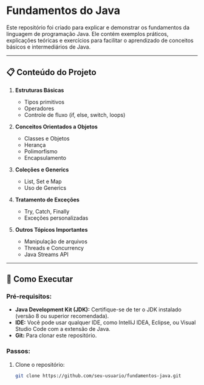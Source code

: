 # Fundamentos do Java

Este repositório foi criado para explicar e demonstrar os fundamentos da linguagem de programação Java. Ele contém exemplos práticos, explicações teóricas e exercícios para facilitar o aprendizado de conceitos básicos e intermediários de Java.

---

## 📋 Conteúdo do Projeto

1. **Estruturas Básicas**
   - Tipos primitivos
   - Operadores
   - Controle de fluxo (if, else, switch, loops)

2. **Conceitos Orientados a Objetos**
   - Classes e Objetos
   - Herança
   - Polimorfismo
   - Encapsulamento

3. **Coleções e Generics**
   - List, Set e Map
   - Uso de Generics

4. **Tratamento de Exceções**
   - Try, Catch, Finally
   - Exceções personalizadas

5. **Outros Tópicos Importantes**
   - Manipulação de arquivos
   - Threads e Concurrency
   - Java Streams API

---

## 🚀 Como Executar

### Pré-requisitos:
- **Java Development Kit (JDK):** Certifique-se de ter o JDK instalado (versão 8 ou superior recomendada).
- **IDE:** Você pode usar qualquer IDE, como IntelliJ IDEA, Eclipse, ou Visual Studio Code com a extensão de Java.
- **Git:** Para clonar este repositório.

### Passos:
1. Clone o repositório:
   ```bash
   git clone https://github.com/seu-usuario/fundamentos-java.git
